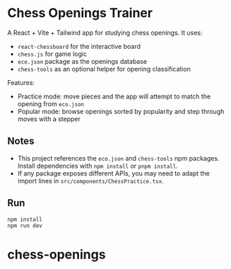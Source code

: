 # Chess Openings Trainer

A React + Vite + Tailwind app for studying chess openings. It uses:
- `react-chessboard` for the interactive board
- `chess.js` for game logic
- `eco.json` package as the openings database
- `chess-tools` as an optional helper for opening classification

Features:
- Practice mode: move pieces and the app will attempt to match the opening from `eco.json`
- Popular mode: browse openings sorted by popularity and step through moves with a stepper

## Notes
- This project references the `eco.json` and `chess-tools` npm packages. Install dependencies with `npm install` or `pnpm install`.
- If any package exposes different APIs, you may need to adapt the import lines in `src/components/ChessPractice.tsx`.

## Run
```bash
npm install
npm run dev
```

# chess-openings
